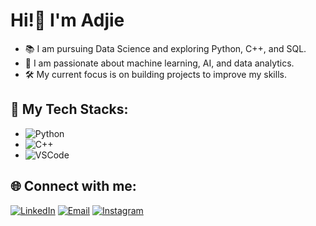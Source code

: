 # Hi!👋 I'm Adjie

- 📚 I am pursuing Data Science and exploring Python, C++, and SQL.
- 💼 I am passionate about machine learning, AI, and data analytics.
- 🛠️ My current focus is on building projects to improve my skills.

## 🚀 My Tech Stacks:
- ![Python](https://img.shields.io/badge/Python-3776AB?style=for-the-badge&logo=python&logoColor=white)
- ![C++](https://img.shields.io/badge/C%2B%2B-00599C?style=for-the-badge&logo=c%2B%2B&logoColor=white)
- ![VSCode](https://img.shields.io/badge/Visual_Studio_Code-0078D4?style=for-the-badge&logo=visual%20studio%20code&logoColor=white)

## 🌐 Connect with me:
[![LinkedIn](https://img.shields.io/badge/LinkedIn-0077B5?style=for-the-badge&logo=linkedin&logoColor=white)](https://www.linkedin.com/in/ajiii/)
[![Email](https://img.shields.io/badge/Email-D14836?style=for-the-badge&logo=gmail&logoColor=white)](mailto:adjie0915@gmail.com)
[![Instagram](https://img.shields.io/badge/Instagram-E4405F?style=for-the-badge&logo=instagram&logoColor=white)](https://www.instagram.com/ajiprsty4/)
